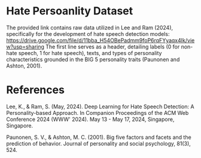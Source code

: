 # Hate Persoanlity Dataset
The provided link contains raw data utilized in Lee and Ram (2024), specifically for the development of hate speech detection models: https://drive.google.com/file/d/11bba_H54OBePadmm9foP6rqFYyaqx4Ik/view?usp=sharing
The first line serves as a header, detailing labels (0 for non-hate speech, 1 for hate speech), texts, and types of personality characteristics grounded in the BIG 5 personality traits (Paunonen and Ashton, 2001).


# References

Lee, K., & Ram, S. (May, 2024). Deep Learning for Hate Speech Detection: A Personality-based Approach. In Companion Proceedings of the ACM Web Conference 2024 (WWW' 2024). May 13 - May 17, 2024, Singapore, Singapore.

Paunonen, S. V., & Ashton, M. C. (2001). Big five factors and facets and the prediction of behavior. Journal of personality and social psychology, 81(3), 524.
